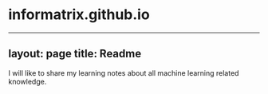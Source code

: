 # informatrix.github.io
---
layout: page
title: Readme
---

I will like to share my learning notes about all machine learning related knowledge. 
